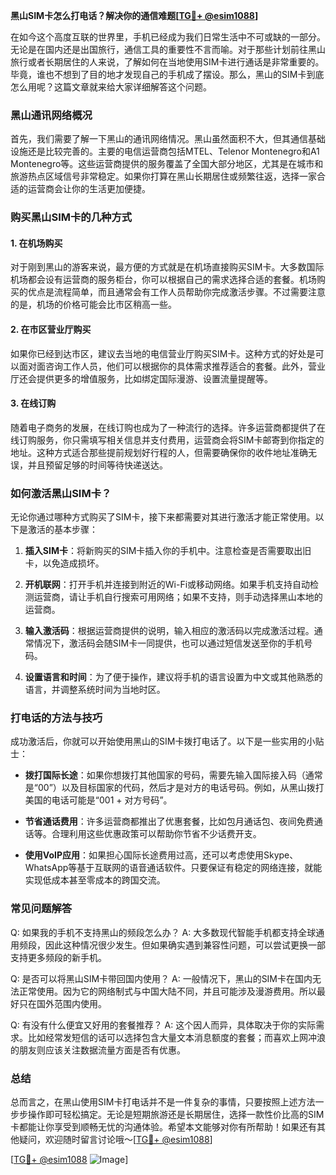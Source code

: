 **黑山SIM卡怎么打电话？解决你的通信难题[[TG💪+ @esim1088](https://t.me/s/esim1088)]**

在如今这个高度互联的世界里，手机已经成为我们日常生活中不可或缺的一部分。无论是在国内还是出国旅行，通信工具的重要性不言而喻。对于那些计划前往黑山旅行或者长期居住的人来说，了解如何在当地使用SIM卡进行通话是非常重要的。毕竟，谁也不想到了目的地才发现自己的手机成了摆设。那么，黑山的SIM卡到底怎么用呢？这篇文章就来给大家详细解答这个问题。

### 黑山通讯网络概况

首先，我们需要了解一下黑山的通讯网络情况。黑山虽然面积不大，但其通信基础设施还是比较完善的。主要的电信运营商包括MTEL、Telenor Montenegro和A1 Montenegro等。这些运营商提供的服务覆盖了全国大部分地区，尤其是在城市和旅游热点区域信号非常稳定。如果你打算在黑山长期居住或频繁往返，选择一家合适的运营商会让你的生活更加便捷。

### 购买黑山SIM卡的几种方式

#### 1. 在机场购买

对于刚到黑山的游客来说，最方便的方式就是在机场直接购买SIM卡。大多数国际机场都会设有运营商的服务柜台，你可以根据自己的需求选择合适的套餐。机场购买的优点是流程简单，而且通常会有工作人员帮助你完成激活步骤。不过需要注意的是，机场的价格可能会比市区稍高一些。

#### 2. 在市区营业厅购买

如果你已经到达市区，建议去当地的电信营业厅购买SIM卡。这种方式的好处是可以面对面咨询工作人员，他们可以根据你的具体需求推荐适合的套餐。此外，营业厅还会提供更多的增值服务，比如绑定国际漫游、设置流量提醒等。

#### 3. 在线订购

随着电子商务的发展，在线订购也成为了一种流行的选择。许多运营商都提供了在线订购服务，你只需填写相关信息并支付费用，运营商会将SIM卡邮寄到你指定的地址。这种方式适合那些提前规划好行程的人，但需要确保你的收件地址准确无误，并且预留足够的时间等待快递送达。

### 如何激活黑山SIM卡？

无论你通过哪种方式购买了SIM卡，接下来都需要对其进行激活才能正常使用。以下是激活的基本步骤：

1. **插入SIM卡**：将新购买的SIM卡插入你的手机中。注意检查是否需要取出旧卡，以免造成损坏。
   
2. **开机联网**：打开手机并连接到附近的Wi-Fi或移动网络。如果手机支持自动检测运营商，请让手机自行搜索可用网络；如果不支持，则手动选择黑山本地的运营商。

3. **输入激活码**：根据运营商提供的说明，输入相应的激活码以完成激活过程。通常情况下，激活码会随SIM卡一同提供，也可以通过短信发送至你的手机号码。

4. **设置语言和时间**：为了便于操作，建议将手机的语言设置为中文或其他熟悉的语言，并调整系统时间为当地时区。

### 打电话的方法与技巧

成功激活后，你就可以开始使用黑山的SIM卡拨打电话了。以下是一些实用的小贴士：

- **拨打国际长途**：如果你想拨打其他国家的号码，需要先输入国际接入码（通常是“00”）以及目标国家的代码，然后才是对方的电话号码。例如，从黑山拨打美国的电话可能是“001 + 对方号码”。

- **节省通话费用**：许多运营商都推出了优惠套餐，比如包月通话包、夜间免费通话等。合理利用这些优惠政策可以帮助你节省不少话费开支。

- **使用VoIP应用**：如果担心国际长途费用过高，还可以考虑使用Skype、WhatsApp等基于互联网的语音通话软件。只要保证有稳定的网络连接，就能实现低成本甚至零成本的跨国交流。

### 常见问题解答

Q: 如果我的手机不支持黑山的频段怎么办？
A: 大多数现代智能手机都支持全球通用频段，因此这种情况很少发生。但如果确实遇到兼容性问题，可以尝试更换一部支持更多频段的新手机。

Q: 是否可以将黑山SIM卡带回国内使用？
A: 一般情况下，黑山的SIM卡在国内无法正常使用。因为它的网络制式与中国大陆不同，并且可能涉及漫游费用。所以最好只在国外范围内使用。

Q: 有没有什么便宜又好用的套餐推荐？
A: 这个因人而异，具体取决于你的实际需求。比如经常发短信的话可以选择包含大量文本消息额度的套餐；而喜欢上网冲浪的朋友则应该关注数据流量方面是否有优惠。

### 总结

总而言之，在黑山使用SIM卡打电话并不是一件复杂的事情，只要按照上述方法一步步操作即可轻松搞定。无论是短期旅游还是长期居住，选择一款性价比高的SIM卡都能让你享受到顺畅无忧的沟通体验。希望本文能够对你有所帮助！如果还有其他疑问，欢迎随时留言讨论哦～[[TG💪+ @esim1088](https://t.me/s/esim1088)]

[[TG💪+ @esim1088](https://t.me/s/esim1088) ![Image](https://i.postimg.cc/4NQfJmqS/Snipaste-2025-05-13-00-14-12.png)]
